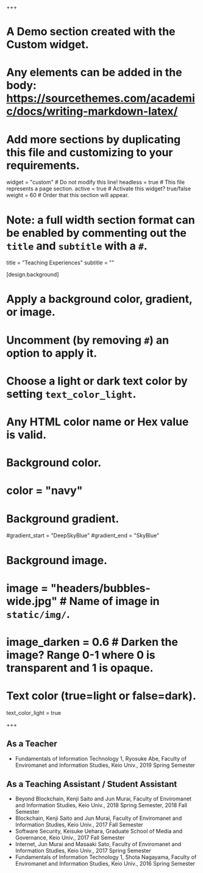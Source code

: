 +++
# A Demo section created with the Custom widget.
# Any elements can be added in the body: https://sourcethemes.com/academic/docs/writing-markdown-latex/
# Add more sections by duplicating this file and customizing to your requirements.

widget = "custom"  # Do not modify this line!
headless = true  # This file represents a page section.
active = true  # Activate this widget? true/false
weight = 60  # Order that this section will appear.

# Note: a full width section format can be enabled by commenting out the `title` and `subtitle` with a `#`.
title = "Teaching Experiences"
subtitle = ""

[design.background]
  # Apply a background color, gradient, or image.
  #   Uncomment (by removing `#`) an option to apply it.
  #   Choose a light or dark text color by setting `text_color_light`.
  #   Any HTML color name or Hex value is valid.

  # Background color.
  # color = "navy"
  
  # Background gradient.
  #gradient_start = "DeepSkyBlue"
  #gradient_end = "SkyBlue"
  
  # Background image.
  # image = "headers/bubbles-wide.jpg"  # Name of image in `static/img/`.
  # image_darken = 0.6  # Darken the image? Range 0-1 where 0 is transparent and 1 is opaque.

  # Text color (true=light or false=dark).
  text_color_light = true


+++
## As a Teacher
- Fundamentals of Information Technology 1, Ryosuke Abe, Faculty of Enviromanet and Information Studies, Keio Univ., 2019 Spring Semester

## As a Teaching Assistant / Student Assistant
- Beyond Blockchain, Kenji Saito and Jun Murai, Faculty of Enviromanet and Information Studies, Keio Univ., 2018 Spring Semester, 2018 Fall Semester
- Blockchain, Kenji Saito and Jun Murai, Faculty of Enviromanet and Information Studies, Keio Univ., 2017 Fall Semester
- Software Security, Keisuke Uehara, Graduate School of Media and Governance, Keio Univ., 2017 Fall Semester
- Internet, Jun Murai and Masaaki Sato, Faculty of Enviromanet and Information Studies, Keio Univ., 2017 Spring Semester
- Fundamentals of Information Technology 1, Shota Nagayama, Faculty of Enviromanet and Information Studies, Keio Univ., 2016 Spring Semester


